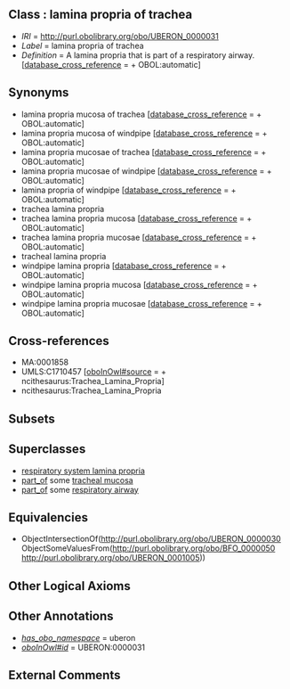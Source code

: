 
## Class : lamina propria of trachea

 * *IRI* = http://purl.obolibrary.org/obo/UBERON_0000031
 * *Label* = lamina propria of trachea
 * *Definition* = A lamina propria that is part of a respiratory airway. [[database_cross_reference](../../ef/oboInOwl#hasDbXref.md) =  + OBOL:automatic]

## Synonyms

 * lamina propria mucosa of trachea [[database_cross_reference](../../ef/oboInOwl#hasDbXref.md) =  + OBOL:automatic]
 * lamina propria mucosa of windpipe [[database_cross_reference](../../ef/oboInOwl#hasDbXref.md) =  + OBOL:automatic]
 * lamina propria mucosae of trachea [[database_cross_reference](../../ef/oboInOwl#hasDbXref.md) =  + OBOL:automatic]
 * lamina propria mucosae of windpipe [[database_cross_reference](../../ef/oboInOwl#hasDbXref.md) =  + OBOL:automatic]
 * lamina propria of windpipe [[database_cross_reference](../../ef/oboInOwl#hasDbXref.md) =  + OBOL:automatic]
 * trachea lamina propria
 * trachea lamina propria mucosa [[database_cross_reference](../../ef/oboInOwl#hasDbXref.md) =  + OBOL:automatic]
 * trachea lamina propria mucosae [[database_cross_reference](../../ef/oboInOwl#hasDbXref.md) =  + OBOL:automatic]
 * tracheal lamina propria
 * windpipe lamina propria [[database_cross_reference](../../ef/oboInOwl#hasDbXref.md) =  + OBOL:automatic]
 * windpipe lamina propria mucosa [[database_cross_reference](../../ef/oboInOwl#hasDbXref.md) =  + OBOL:automatic]
 * windpipe lamina propria mucosae [[database_cross_reference](../../ef/oboInOwl#hasDbXref.md) =  + OBOL:automatic]

## Cross-references

 * MA:0001858
 * UMLS:C1710457 [[oboInOwl#source](../../ce/oboInOwl#source.md) =  + ncithesaurus:Trachea_Lamina_Propria]
 * ncithesaurus:Trachea_Lamina_Propria

## Subsets


## Superclasses

 * [respiratory system lamina propria](../../UBERON/79/UBERON_0004779.md)
 * [part_of](../../BFO/50/BFO_0000050.md) some [tracheal mucosa](../../UBERON/79/UBERON_0000379.md)
 * [part_of](../../BFO/50/BFO_0000050.md) some [respiratory airway](../../UBERON/05/UBERON_0001005.md)

## Equivalencies

 * ObjectIntersectionOf(<http://purl.obolibrary.org/obo/UBERON_0000030> ObjectSomeValuesFrom(<http://purl.obolibrary.org/obo/BFO_0000050> <http://purl.obolibrary.org/obo/UBERON_0001005>))

## Other Logical Axioms


## Other Annotations

 * *[has_obo_namespace](../../ce/oboInOwl#hasOBONamespace.md)* = uberon
 * *[oboInOwl#id](../../id/oboInOwl#id.md)* = UBERON:0000031

## External Comments

